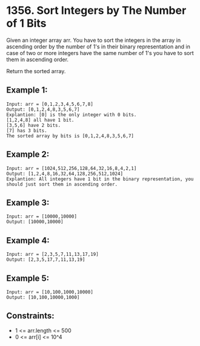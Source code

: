 # 1356. Sort Integers by The Number of 1 Bits

Given an integer array arr. You have to sort the integers in the array in ascending order by the number of 1's in their binary representation and in case of two or more integers have the same number of 1's you have to sort them in ascending order.

Return the sorted array.

## Example 1:

```
Input: arr = [0,1,2,3,4,5,6,7,8]
Output: [0,1,2,4,8,3,5,6,7]
Explantion: [0] is the only integer with 0 bits.
[1,2,4,8] all have 1 bit.
[3,5,6] have 2 bits.
[7] has 3 bits.
The sorted array by bits is [0,1,2,4,8,3,5,6,7]
```

## Example 2:

```
Input: arr = [1024,512,256,128,64,32,16,8,4,2,1]
Output: [1,2,4,8,16,32,64,128,256,512,1024]
Explantion: All integers have 1 bit in the binary representation, you should just sort them in ascending order.
```

## Example 3:

```
Input: arr = [10000,10000]
Output: [10000,10000]
```

## Example 4:

```
Input: arr = [2,3,5,7,11,13,17,19]
Output: [2,3,5,17,7,11,13,19]
```

## Example 5:

```
Input: arr = [10,100,1000,10000]
Output: [10,100,10000,1000]
```

## Constraints:

* 1 <= arr.length <= 500
* 0 <= arr[i] <= 10^4